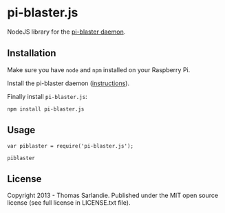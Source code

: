 pi-blaster.js
=============

NodeJS library for the [pi-blaster daemon][pi-blaster].

## Installation
    
Make sure you have `node` and `npm` installed on your Raspberry Pi.

Install the pi-blaster daemon ([instructions][pi-blaster]).

Finally install `pi-blaster.js`:

    npm install pi-blaster.js
    
## Usage

    var piblaster = require('pi-blaster.js');
    
    piblaster
    
## License

Copyright 2013 - Thomas Sarlandie. Published under the MIT open source license (see full license in LICENSE.txt file).

[pi-blaster]: https://github.com/sarfata/pi-blaster